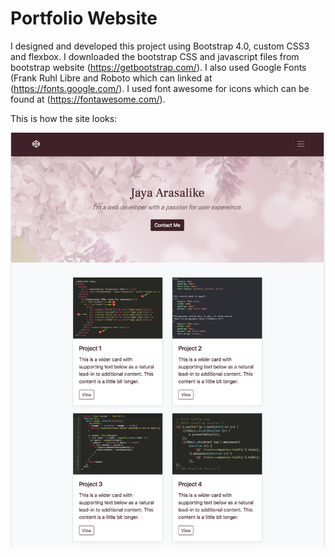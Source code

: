 # Portfolio Website

I designed and developed this project using Bootstrap 4.0, custom CSS3 and flexbox. 
I downloaded the bootstrap CSS and javascript files from bootstrap website (https://getbootstrap.com/). 
I also used Google Fonts (Frank Ruhl Libre and Roboto which can linked at (https://fonts.google.com/). 
I used font awesome for icons which can be found at (https://fontawesome.com/).

This is how the site looks:

![Portfolio project](/img/portfolio.png)
